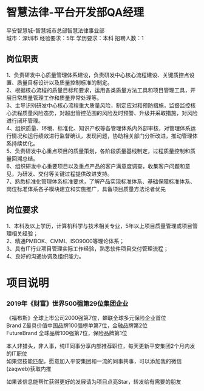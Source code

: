 # 智慧法律-平台开发部QA经理
平安智慧城-智慧城市总部智慧法律事业部  
城市：深圳市 经验要求：5年 学历要求：本科  招聘人数：1

## 岗位职责
1、负责研发中心质量管理体系建设，负责研发中心核心流程建设、关键质控点设置、质量目标设计以及质量控制标准的制定。   
2、根据核心流程的质量目标和要求，运用各类质量方法工具和项目管理工具，开展日常质量管理工作和质量异常处理等。   
3、主导识别研发中心核心流程重大质量风险，制定应对和预防措施，监督监控核心流程质量风险态势，对超出管控范围的风险及时预警、升级并采取措施，对风险进行闭环管理。   
4、组织质量、环境、标准化、知识产权等各管理体系内外部审核，对管理体系运行情况和运行绩效进行监督确认，发现问题，协助相关部门分析改进，推动管理体系持续优化。   
5、负责研发中心重点项目的质量策划，各阶段质量基线制定，过程质量控制和质量回溯总结。   
6、组织研发中心重要项目以及重点产品的客户满意度调查，收集客户问题和意见，为研发、交付等关键过程提供改进支持。   
7、熟悉标准化管理体系标准要求，了解产品实现标准体系、基础保障标准体系、岗位标准体系各子模块建立和实施推广，具备项目质量方法论者优先

## 岗位要求
1、本科及以上学历，计算机科学与技术相关专业，5年以上项目质量管理或项目管理相关经验；   
2、精通PMBOK、CMMI、ISO9000等理论体系；   
3、具有IT行业项目管理实际工作经验，熟悉软件项目交付管理流程；   
4、良好的沟通协调及组织能力。

# 项目说明

### 2019年《财富》世界500强第29位集团企业
《福布斯》全球上市公司2000强第7位，蝉联全球多元保险企业首位  
Brand Z最具价值中国品牌100强榜单第7位，金融品牌第2位  
FutureBrand 全球品牌100强第7位，保险品牌第1位

本人非猎头，非人事，纯IT同事分享内部推荐职位，每天更新平安集团2个月内发的IT职位  
如果您技能匹配，愿意加入平安集团和一流的同事共事，可以添加我的微信(zaqweb)获取内推 

如果该信息能帮忙获得更好的发展请为项目点亮Star，转发给有需要的朋友




